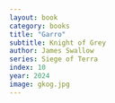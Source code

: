 ```yaml
---
layout: book
category: books
title: "Garro"
subtitle: Knight of Grey
author: James Swallow
series: Siege of Terra
index: 10
year: 2024
image: gkog.jpg
---
```

